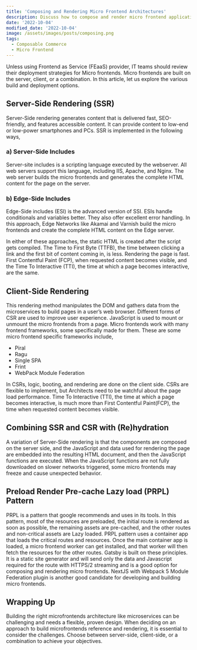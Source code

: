 ```yaml
---
title: 'Composing and Rendering Micro Frontend Architectures'
description: Discuss how to compose and render micro frontend applications.
date: '2022-10-04'
modified_date: '2022-10-04'
image: /assets/images/posts/composing.png
tags:
  - Composable Commerce
  - Micro Frontend
---
```


Unless using Frontend as Service (FEaaS) provider, IT teams should review their deployment strategies for Micro frontends. Micro frontends are built on the server, client, or a combination. In this article, let us explore the various build and deployment options.

## Server-Side Rendering (SSR)

Server-Side rendering generates content that is delivered fast, SEO-friendly, and features accessible content. It can provide content to low-end or low-power smartphones and PCs. SSR is implemented in the following ways,
 
### a) Server-Side Includes

Server-site includes is a scripting language executed by the webserver. All web servers support this language, including IIS, Apache, and Nginx. The web server builds the micro frontends and generates the complete HTML content for the page on the server.

### b) Edge-Side Includes

Edge-Side includes (ESI) is the advanced version of SSI. ESIs handle conditionals and variables better. They also offer excellent error handling. In this approach, Edge Networks like Akamai and Varnish build the micro frontends and create the complete HTML content on the Edge server.

In either of these approaches, the static HTML is created after the script gets compiled. The Time to First Byte (TTFB), the time between clicking a link and the first bit of content coming in, is less. Rendering the page is fast. First Contentful Paint (FCP), when requested content becomes visible, and the Time To Interactive (TTI),  the time at which a page becomes interactive, are the same. 

## Client-Side Rendering

This rendering method manipulates the DOM and gathers data from the microservices to build pages in a user’s web browser. Different forms of CSR are used to improve user experience. JavaScript is used to mount or unmount the micro frontends from a page. Micro frontends work with many frontend frameworks, some specifically made for them. These are some micro frontend specific frameworks include, 

- Piral
- Ragu
- Single SPA
- Frint
- WebPack Module Federation

In CSRs, logic, booting, and rendering are done on the client side. CSRs are flexible to implement, but Architects need to be watchful about the page load performance. Time To Interactive (TTI), the time at which a page becomes interactive, is much more than First Contentful Paint(FCP), the time when requested content becomes visible. 

## Combining SSR and CSR with (Re)hydration

A variation of Server-Side rendering is that the components are composed on the server side, and the JavaScript and data used for rendering the page are embedded into the resulting HTML document, and then the JavaScript functions are executed. When the JavaScript functions are not fully downloaded on slower networks triggered, some micro frontends may freeze and cause unexpected behavior.

## Preload Render Pre-cache Lazy load (PRPL) Pattern

PRPL is a pattern that google recommends and uses in its tools. In this pattern, most of the resources are preloaded, the initial route is rendered as soon as possible, the remaining assets are pre-cached, and the other routes and non-critical assets are Lazy loaded. PRPL pattern uses a container app that loads the critical routes and resources. Once the main container app is loaded, a micro frontend worker can get installed, and that worker will then fetch the resources for the other routes. Gatsby is built on these principles. It is a static site generator and will send only the data and Javascript required for the route with HTTPS/2 streaming and is a good option for composing and rendering micro frontends. NextJS with Webpack 5 Module Federation plugin is another good candidate for developing and building micro frontends.

## Wrapping Up

Building the right microfrontends architecture like microservices can be challenging and needs a flexible, proven design.
When deciding on an approach to build microfrontends reference and rendering, it is essential to consider the challenges. Choose between server-side, client-side, or a combination to achieve your objectives. 
